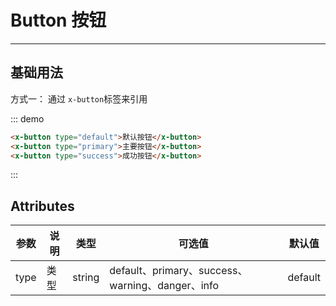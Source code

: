 # Button 按钮

----

## 基础用法

方式一：
通过 `x-button`标签来引用

<x-button-demo></x-button-demo>

::: demo

```html
<x-button type="default">默认按钮</x-button>
<x-button type="primary">主要按钮</x-button>
<x-button type="success">成功按钮</x-button>
```

:::

## Attributes
| 参数 | 说明 | 类型   | 可选值                                           | 默认值  |
| ---- | ---- | ------ | ------------------------------------------------ | ------- |
| type | 类型 | string | default、primary、success、warning、danger、info | default |
